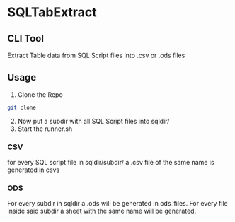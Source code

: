 # SQLTabExtract

## CLI Tool
Extract Table data from SQL Script files into .csv or .ods files

## Usage
1. Clone the Repo
```bash
git clone 
```
2. Now put a subdir with all SQL Script files into sqldir/
3. Start the runner.sh

### CSV
for every SQL script file in sqldir/subdir/ a .csv file of the same name is generated in csvs

### ODS
For every subdir in sqldir a .ods will be generated in ods_files.
For every file inside said subdir a sheet with the same name will be generated.
